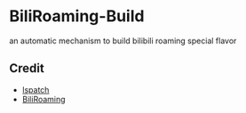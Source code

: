 # BiliRoaming-Build
an automatic mechanism to build bilibili roaming special flavor
## Credit
- [lspatch](https://github.com/LSPosed/LSPatch)
- [BiliRoaming](https://github.com/yujincheng08/BiliRoaming)
